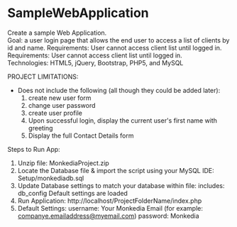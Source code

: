 # SampleWebApplication
Create a sample Web Application.  
Goal: a user login page that allows the end user to access a list of clients by id and name. Requirements:  User cannot access client list until logged in. 
Requirements:  User cannot access client list until logged in.  
Technologies:  HTML5, jQuery, Bootstrap, PHP5, and MySQL

PROJECT LIMITATIONS: 
* Does not include the following (all though they could be added later):
    1. create new user form
    2. change user password
    3. create user profile
    4. Upon successful login, display the current user's first name with greeting
    5. Display the full Contact Details form

Steps to Run App: 

1. Unzip file: MonkediaProject.zip
2. Locate the Database file & import the script using your MySQL IDE: Setup/monkediadb.sql
3. Update Database settings to match your database within file: includes: db_config
   Default settings are loaded
4. Run Application: 
    http://localhost/ProjectFolderName/index.php
5. Default Settings:
    username: Your Monkedia Email (for example: companye.emailaddress@myemail.com)
    password: Monkedia

